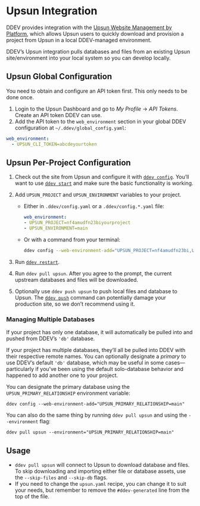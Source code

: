 # Upsun Integration

DDEV provides integration with the [Upsun Website Management by Platform](https://upsun.com/), which allows Upsun users to quickly download and provision a project from Upsun in a local DDEV-managed environment.

DDEV’s Upsun integration pulls databases and files from an existing Upsun site/environment into your local system so you can develop locally.

## Upsun Global Configuration

You need to obtain and configure an API token first. This only needs to be done once.

1. Login to the Upsun Dashboard and go to *My Profile* → *API Tokens*. Create an API token DDEV can use.
2. Add the API token to the `web_environment` section in your global DDEV configuration at `~/.ddev/global_config.yaml`:

```yaml
web_environment:
  - UPSUN_CLI_TOKEN=abcdeyourtoken
```

## Upsun Per-Project Configuration

1. Check out the site from Upsun and configure it with [`ddev config`](../usage/commands.md#config). You’ll want to use [`ddev start`](../usage/commands.md#start) and make sure the basic functionality is working.
2. Add `UPSUN_PROJECT` and `UPSUN_ENVIRONMENT` variables to your project.

    * Either in `.ddev/config.yaml` or a `.ddev/config.*.yaml` file:

        ```yaml
        web_environment:
        - UPSUN_PROJECT=nf4amudfn23biyourproject
        - UPSUN_ENVIRONMENT=main
        ```

    * Or with a command from your terminal:

        ```bash
        ddev config --web-environment-add="UPSUN_PROJECT=nf4amudfn23bi,UPSUN_ENVIRONMENT=main"
        ```

3. Run [`ddev restart`](../usage/commands.md#restart).
4. Run `ddev pull upsun`. After you agree to the prompt, the current upstream databases and files will be downloaded.
5. Optionally use `ddev push upsun` to push local files and database to Upsun. The [`ddev push`](../usage/commands.md#push) command can potentially damage your production site, so we don’t recommend using it.

### Managing Multiple Databases

If your project has only one database, it will automatically be pulled into and pushed from DDEV’s `'db'` database.

If your project has multiple databases, they’ll all be pulled into DDEV with their respective remote names. You can optionally designate a *primary* to use DDEV’s default `'db'` database, which may be useful in some cases—particularly if you’ve been using the default solo-database behavior and happened to add another one to your project.

You can designate the primary database using the `UPSUN_PRIMARY_RELATIONSHIP` environment variable:

```
ddev config --web-environment-add="UPSUN_PRIMARY_RELATIONSHIP=main"
```

You can also do the same thing by running `ddev pull upsun` and using the `--environment` flag:

```
ddev pull upsun --environment="UPSUN_PRIMARY_RELATIONSHIP=main"
```

## Usage

* `ddev pull upsun` will connect to Upsun to download database and files. To skip downloading and importing either file or database assets, use the `--skip-files` and `--skip-db` flags.
* If you need to change the `upsun.yaml` recipe, you can change it to suit your needs, but remember to remove the `#ddev-generated` line from the top of the file.
